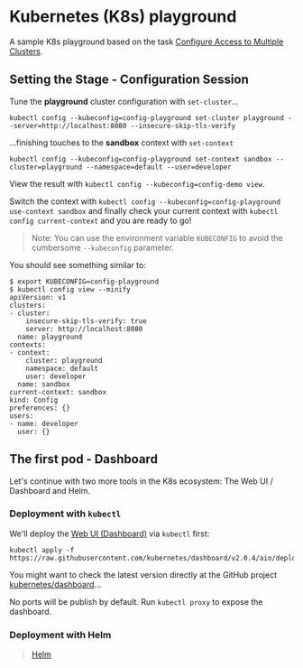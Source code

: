 # Kubernetes (K8s) playground

A sample K8s playground based on the task [Configure Access to Multiple Clusters](https://kubernetes.io/docs/tasks/access-application-cluster/configure-access-multiple-clusters/).

## Setting the Stage - Configuration Session

Tune the **playground** cluster configuration with `set-cluster`...

```
kubectl config --kubeconfig=config-playground set-cluster playground --server=http://localhost:8080 --insecure-skip-tls-verify
```

...finishing touches to the **sandbox** context with `set-context`

```
kubectl config --kubeconfig=config-playground set-context sandbox --cluster=playground --namespace=default --user=developer
```

View the result with `kubectl config --kubeconfig=config-demo view`.

Switch the context with `kubectl config --kubeconfig=config-playground use-context sandbox` and finally check your current context with `kubectl config current-context` and you are ready to go!

> Note: You can use the environment variable `KUBECONFIG` to avoid the cumbersome `--kubeconfig` parameter.

You should see something similar to:

```
$ export KUBECONFIG=config-playground
$ kubectl config view --minify
apiVersion: v1
clusters:
- cluster:
    insecure-skip-tls-verify: true
    server: http://localhost:8080
  name: playground
contexts:
- context:
    cluster: playground
    namespace: default
    user: developer
  name: sandbox
current-context: sandbox
kind: Config
preferences: {}
users:
- name: developer
  user: {}
```

## The first pod - Dashboard

Let's continue with two more tools in the K8s ecosystem: The Web UI / Dashboard and Helm.

### Deployment with `kubectl`

We'll deploy the [Web UI (Dashboard)](https://kubernetes.io/docs/tasks/access-application-cluster/web-ui-dashboard/) via `kubectl` first:

```
kubectl apply -f https://raw.githubusercontent.com/kubernetes/dashboard/v2.0.4/aio/deploy/recommended.yaml
```

You might want to check the latest version directly at the GitHub project [kubernetes/dashboard](https://github.com/kubernetes/dashboard)...

No ports will be publish by default. Run `kubectl proxy` to expose the dashboard.

### Deployment with Helm

> [Helm](https://github.com/helm/helm)
